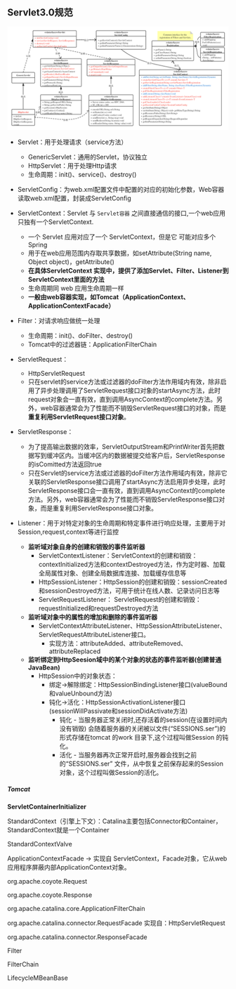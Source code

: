 ## Servlet3.0规范



<img src="assets/Servlet4.0.png"/>



- Servlet：用于处理请求（service方法）
  - GenericServlet：通用的Servlet，协议独立
  - HttpServlet：用于处理Http请求
  - 生命周期：init()、service()、destroy()

- ServletConfig：为web.xml配置文件中配置的对应的初始化参数，Web容器读取web.xml配置，封装成ServletConfig

- ServletContext：Servlet 与 `Servlet容器` 之间直接通信的接口,一个web应用只独有一个ServletContext.
  - 一个 Servlet 应用对应了一个 ServletContext，但是它 可能对应多个 Spring
  - 用于在web应用范围内存取共享数据，如setAttribute(String name, Object object)，getAttribute()
  - **在具体ServletContext 实现中，提供了添加Servlet、Filter、Listener到ServletContext里面的方法**
  - 生命周期同 web 应用生命周期一样
  - **一般由web容器实现，如Tomcat（ApplicationContext、ApplicationContextFacade）**
- Filter：对请求响应做统一处理
  - 生命周期：init()、doFilter、destroy()
  - Tomcat中的过滤器链：ApplicationFilterChain
- ServletRequest：
  - HttpServletRequest
  - 只在servlet的service方法或过滤器的doFilter方法作用域内有效，除非启用了异步处理调用了ServletRequest接口对象的startAsync方法，此时request对象会一直有效，直到调用AsyncContext的complete方法。另外，web容器通常会为了性能而不销毁ServletRequest接口的对象，而是**重复利用ServletRequest接口对象**。
- ServletResponse：
  - 为了提高输出数据的效率，ServletOutputStream和PrintWriter首先把数据写到缓冲区内。当缓冲区内的数据被提交给客户后，ServletResponse的isComitted方法返回true
  - 只在Servlet的service方法或过滤器的doFilter方法作用域内有效，除非它关联的ServletResponse接口调用了startAsync方法启用异步处理，此时ServletResponse接口会一直有效，直到调用AsyncContext的complete方法。另外，web容器通常会为了性能而不销毁ServletResponse接口对象，而是重复利用ServletResponse接口对象。
- Listener：用于对特定对象的生命周期和特定事件进行响应处理，主要用于对Session,request,context等进行监控
  - **监听域对象自身的创建和销毁的事件监听器**
    - ServletContextListener：ServletContext的创建和销毁：contextInitialized方法和contextDestroyed方法，作为定时器、加载全局属性对象、创建全局数据库连接、加载缓存信息等
    - HttpSessionListener：HttpSession的创建和销毁：sessionCreated和sessionDestroyed方法，可用于统计在线人数、记录访问日志等
    - ServletRequestListener： ServletRequest的创建和销毁：requestInitialized和requestDestroyed方法
  - **监听域对象中的属性的增加和删除的事件监听器**
    - ServletContextAttributeListener、HttpSessionAttributeListener、ServletRequestAttributeListener接口。
      - 实现方法：attributeAdded、attributeRemoved、attributeReplaced
  - **监听绑定到HttpSeesion域中的某个对象的状态的事件监听器(创建普通JavaBean)**
    - HttpSession中的对象状态：
      - 绑定→解除绑定：HttpSessionBindingListener接口(valueBound和valueUnbound方法)
      - 钝化→活化：HttpSessionActivationListener接口(sessionWillPassivate和sessionDidActivate方法)
        - 钝化 - 当服务器正常关闭时,还存活着的session(在设置时间内没有销毁) 会随着服务器的关闭被以文件(“SESSIONS.ser”)的形式存储在tomcat 的work 目录下,这个过程叫做Session 的钝化。
        - 活化 - 当服务器再次正常开启时,服务器会找到之前的“SESSIONS.ser” 文件，从中恢复之前保存起来的Session 对象，这个过程叫做Session的活化。



##### Tomcat

**ServletContainerInitializer**

StandardContext（引擎上下文）：Catalina主要包括Connector和Container，StandardContext就是一个Container

StandardContextValve

ApplicationContextFacade -> 实现自 ServletContext，Facade对象，它从web应用程序屏蔽内部ApplicationContext对象。

org.apache.coyote.Request

org.apache.coyote.Response

org.apache.catalina.core.ApplicationFilterChain

org.apache.catalina.connector.RequestFacade 实现自：HttpServletRequest

org.apache.catalina.connector.ResponseFacade

Filter

FilterChain

LifecycleMBeanBase





